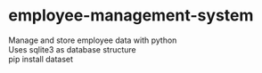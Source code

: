 # employee-management-system

Manage and store employee data with python  <br>
Uses sqlite3 as database structure  <br>
pip install dataset
